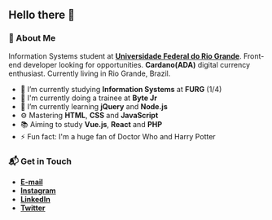 ## Hello there 👋

### 🤔 About Me
Information Systems student at **[Universidade Federal do Rio Grande](https://www.furg.br/en/)**. Front-end developer looking for opportunities. **Cardano(ADA)** digital currency enthusiast. Currently living in Rio Grande, Brazil.

* 🔭 I’m currently studying **Information Systems** at **FURG** (1/4)
* 🏢 I'm currently doing a trainee at **Byte Jr**
* 🌱 I’m currently learning **jQuery** and **Node.js**
* ⚙️ Mastering **HTML**, **CSS** and **JavaScript**
* 📚 Aiming to study **Vue.js**, **React** and **PHP**
* ⚡ Fun fact: I'm a huge fan of Doctor Who and Harry Potter

### 📬 Get in Touch
* **[E-mail](mailto:samuelgomes@furg.br)**
* **[Instagram](https://instagram.com/samuelgomes0)**
* **[LinkedIn](https://linkedin.com/in/samuelgomes0/)**
* **[Twitter](https://twitter.com/samuelgomes0)**
